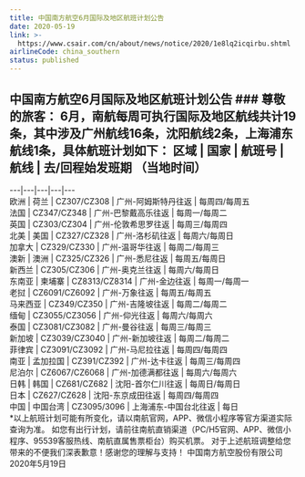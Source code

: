 ```yaml
---
title: 中国南方航空6月国际及地区航班计划公告
date: 2020-05-19
link: >-
  https://www.csair.com/cn/about/news/notice/2020/1e8lq2icqirbu.shtml
airlineCode: china_southern
status: published
---
```

## **中国南方航空6月国际及地区航班计划公告** ### 尊敬的旅客： 6月，南航每周可执行国际及地区航线共计19条，其中涉及广州航线16条，沈阳航线2条，上海浦东航线1条，具体航班计划如下：  区域  |  国家  |  航班号  |  航线  |  去/回程始发班期 （当地时间）   
---|---|---|---|---  
欧洲  |  荷兰  |  CZ307/CZ308  |  广州-阿姆斯特丹往返  |  每周四/每周五   
法国  |  CZ347/CZ348  |  广州-巴黎戴高乐往返  |  每周一/每周二   
英国  |  CZ303/CZ304  |  广州-伦敦希思罗往返  |  每周三/每周四   
北美  |  美国  |  CZ327/CZ328  |  广州-洛杉矶往返  |  每周六/每周日   
加拿大  |  CZ329/CZ330  |  广州-温哥华往返  |  每周二/每周三   
澳新  |  澳洲  |  CZ325/CZ326  |  广州-悉尼往返  |  每周五/每周日   
新西兰  |  CZ305/CZ306  |  广州-奥克兰往返  |  每周六/每周日   
东南亚  |  柬埔寨  |  CZ8313/CZ8314  |  广州-金边往返  |  每周一/每周一   
老挝  |  CZ6091/CZ6092  |  广州-万象往返  |  每周五/每周五   
马来西亚  |  CZ349/CZ350  |  广州-吉隆坡往返  |  每周二/每周二   
缅甸  |  CZ3055/CZ3056  |  广州-仰光往返  |  每周六/每周六   
泰国  |  CZ3081/CZ3082  |  广州-曼谷往返  |  每周三/每周三   
新加坡  |  CZ3039/CZ3040  |  广州-新加坡往返  |  每周二/每周二   
菲律宾  |  CZ3091/CZ3092  |  广州-马尼拉往返  |  每周四/每周四   
南亚  |  孟加拉国  |  CZ391/CZ392  |  广州-达卡往返  |  每周三/每周四   
尼泊尔  |  CZ6067/CZ6068  |  广州-加德满都往返  |  每周六/每周六   
日韩  |  韩国  |  CZ681/CZ682  |  沈阳-首尔仁川往返  |  每周日/每周日   
日本  |  CZ627/CZ628  |  沈阳-东京成田往返  |  每周四/每周四   
中国  |  中国台湾  |  CZ3095/3096  |  上海浦东-中国台北往返  |  每日   
*以上航班计划可能有所变化，请以南航官网，APP、微信小程序等官方渠道实际查询为准。 如您有出行计划，请前往南航直销渠道（PC/H5官网、APP、微信小程序、95539客服热线、南航直属售票柜台）购买机票。 对于上述航班调整给您带来的不便我们深表歉意！感谢您的理解与支持！ 中国南方航空股份有限公司 2020年5月19日 
